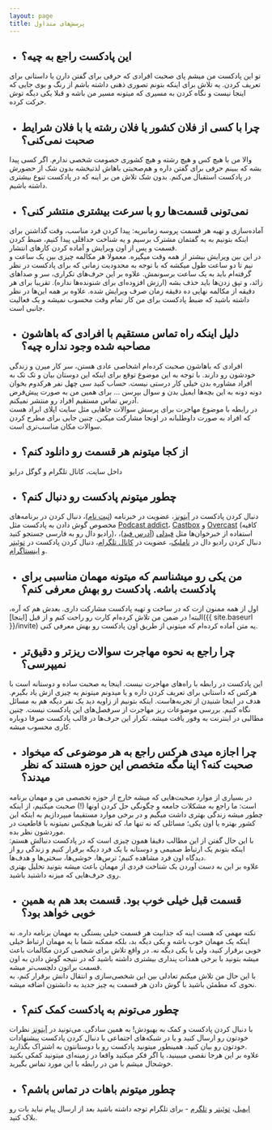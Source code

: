 ```yaml
---
layout: page
title: پرسش‌های متداول
---
```

- ## این پادکست راجع به چیه؟
تو این پادکست من میشم پای صحبت افرادی که حرفی برای گفتن دارن یا داستانی برای تعریف کردن. یه تلاش برای اینکه بتونم تصوری ذهنی داشته باشم از رنگ و بوی جایی که اینجا نیست و نگاه کردن به مسیری که میتونه مسیر من باشه و قبلا یکی دیگه توش حرکت کرده.

- ## چرا با کسی از فلان کشور یا فلان رشته یا با فلان شرایط صحبت نمی‌کنی؟
والا من با هیچ کس و هیچ رشته و هیچ کشوری خصومت شخصی ندارم. اگر کسی پیدا بشه که ببینم حرفی برای گفتن داره و هم‌صحبتی باهاش لذتبخشه بدون شک از حضورش در پادکست استقبال می‌کنم. بدون شک تلاش من بر اینه که در پادکست تنوع بیشتری داشته باشیم.

- ## نمی‌تونی قسمت‌ها رو با سرعت بیشتری منتشر کنی؟
آماده‌سازی و تهیه هر قسمت پروسه زمانبریه: پیدا کردن فرد مناسب، وقت گذاشتن برای اینکه بتونیم به یه گفتمان مشترک برسیم و یه شناخت حداقلی پیدا کنیم، ضبط کردن قسمت و پس از اون ویرایش و آماده کردن کارهای انتشار.  
در این بین ویرایش بیشتر از همه وقت میگیره. معمولا هر مکالمه چیزی بین یک ساعت و نیم تا دو ساعت طول میکشه که با توجه به محدودیت زمانی که برای پادکست در نظر گرفته‌ام باید به یک ساعت برسونمش. علاوه بر این حرف‌های تکراری، سر و صداهای زائد، و تپق زدن‌ها باید حذف بشه (ارزش افزوده‌ای برای شنونده‌ها نداره). تقریبا برای هر دقیقه از مکالمه نهایی ده دقیقه زمان صرف ویرایش شده. علاوه بر همه این‌ها در نظر داشته باشید که ضبط پادکست برای من کار تمام وقت محسوب نمیشه و یک فعالیت جانبی است.

- ## دلیل اینکه راه تماس مستقیم با افرادی که باهاشون مصاحبه شده وجود نداره چیه؟
افرادی که باهاشون صحبت کرده‌ام اشخاصی عادی هستن، سر کار میرن و زندگی خودشون رو دارند. با توجه به این موضوع توقع برای اینکه این دوستان بیان و تک تک به افراد مشاوره بدن خیلی کار درستی نیست. حساب کنید سی چهل نفر هرکدوم بخوان دونه دونه به این بچه‌ها ایمیل بدن و سوال بپرسن … برای همین من به صورت پیش‌فرض آدرس تماس مستقیم افراد رو منتشر نمیکنم.  
در رابطه با موضوع مهاجرت برای پرسش سوالات جاهایی مثل سایت اپلای ابراد هست که افراد به صورت داوطلبانه در اونجا مشارکت میکنن. چنین جایی برای مطرح کردن سوالات مکان مناسب‌تری است.

- ## از کجا میتونم هر قسمت رو دانلود کنم؟
داخل سایت، کانال تلگرام و گوگل درایو

- ## چطور میتونم پادکست رو دنبال کنم؟
دنبال کردن پادکست در [آیتونز](http://apple.co/2go4xdT)، عضویت در خبرنامه ([ثبت نام](http://eepurl.com/cVyx_r))، دنبال کردن در برنامه‌های مخصوص گوش دادن به پادکست مثل [Podcast addict](https://play.google.com/store/apps/details?id=com.bambuna.podcastaddict&hl=en)، [Castbox](http://castbox.fm/) و [Overcast](http://overcast.fm/) (کافیه رادیو دال رو به فارسی جستجو کنید)، استفاده از خبرخوان‌ها مثل [فیدلی](http://feedly.com) ([آدرس فید](https://arashthr.github.io/radioDaal/podcast.rss))، دنبال کردن رادیو دال در [ناملیک](http://namlik.me/channel/%D8%B1%D8%A7%D8%AF%DB%8C%D9%88%20%D8%AF%D8%A7%D9%84)، عضویت در [کانال تلگرام](https://t.me/radioDaal)، دنبال کردن پادکست در [توئیتر](https://twitter.com/radioDaal) و [اینستاگرام](https://www.instagram.com/radioDaal).

- ## من یکی رو میشناسم که میتونه مهمان مناسبی برای پادکست باشه. پادکست رو بهش معرفی کنم؟
اول از همه ممنون ازت که در ساخت و تهیه پادکست مشارکت داری. بعدش هم که آره، البته! در ضمن من تلاش کرده‌ام کارت رو راحت کنم و از قبل [اینجا]({{ site.baseurl }}/invite) یه متن آماده کرده‌ام که میتونی از طریق اون پادکست رو بهش معرفی کنی.

- ## چرا راجع به نحوه مهاجرت سوالات ریزتر و دقیق‌تر نمیپرسی؟
این پادکست در رابطه با راه‌های مهاجرت نیست. اینجا یه صحبت ساده و دوستانه است با هرکس که داستانی برای تعریف کردن داره و یا میدونم میتونم یه چیزی ازش یاد بگیرم. هدف در اینجا شنیدن از تجربه‌هاست. اینکه بتونیم از زاویه دید یک نفر دیگه هم به مسائل نگاه کنیم. بررسی موضوعات ریز مهاجرت از سرفصل‌های این پادکست نیست. چنین مطالبی در اینترنت به وفور یافت میشه. تکرار این حرف‌ها در قالب پادکست صرفا دوباره کاری محسوب میشه.

- ## چرا اجازه میدی هرکس راجع به هر موضوعی که میخواد صحبت کنه؟ اینا مگه متخصص این حوزه هستند که نظر میدند؟
در بسیاری از موارد صحبت‌هایی که میشه خارج از حوزه تخصصی من و مهمان برنامه است: ما راجع به مشکلات جامعه و چگونگی حل کردن اونها (!) صحبت میکنیم، از اینکه چطور میشه زندگی بهتری داشت میگیم و در برخی موارد مستقیما میپردازیم به اینکه این کشور بهتره یا اون یکی؛ مسائلی که نه تنها ما، که تقریبا هیچکس نمیتونه با قاطعیت در موردشون نظر بده.  
با این حال گفتن از این مطالب دقیقا همون چیزی است که در پادکست دنبالش هستم: اینکه بتونم یک ارتباط صمیمی و دوستانه با یک فرد دیگه برقرار کنیم و زندگی رو از دیدگاه اون فرد مشاهده کنیم؛ ترس‌ها، خوشی‌ها، سختی‌ها و هدف‌ها.  
علاوه بر این به دست آوردن یک شناخت فردی از مهمان باعث میشه بتونید تحلیل بهتری روی حرف‌هایی که میزنه داشتید باشید.

- ## قسمت قبل خیلی خوب بود. قسمت بعد هم به همین خوبی خواهد بود؟
نکته مهمی که هست اینه که جذابیت هر قسمت خیلی بستگی به مهمان برنامه داره. نه اینکه یک مهمان خوب باشه و یکی دیگه بد، بلکه ممکنه شما با یه مهمان ارتباط خیلی خوبی برقرار کنید، ولی با یکی دیگه نه. در واقع تلاش برای شخصی کردن مکالمات باعث میشه بتونید با برخی همذات پنداری بیشتری داشته باشید که در نتیجه گوش دادن به اون قسمت براتون دلچسب‌تر میشه.  
با این حال من تلاش میکنم تعادلی بین این شخصی‌سازی و انتقال دانش برقرار کنم، به نحوی که مطمئن باشید با گوش دادن هر قسمت یه چیز جدید به دانشتون اضافه میشه.

- ## چطور می‌تونم به پادکست کمک کنم؟
با دنبال کردن پادکست و کمک به بهبودش! به همین سادگی. می‌تونید در [آیتونز](http://apple.co/2go4xdT) نظرات خودتون رو ارسال کنید و یا در شبکه‌های اجتماعی با دنبال کردن پادکست پیشنهادات خودتون رو بیان کنید. همینطور میتونید پادکست رو با دوستانتون به اشتراک بگذارید.   
علاوه بر این هرجا نقصی میبینید، یا اگر فکر میکنید واقعا در زمینه‌ای میتونید کمکی بکنید خوشحال میشم با من در رابطه با این مورد تماس بگیرید.

- ## چطور میتونم باهات در تماس باشم؟
[ایمیل](radioDaal@outlook.com)، [توئیتر](https://twitter.com/radioDaal) و [تلگرم](https://t.me/radioDaalBot) - برای تلگرام توجه داشته باشید بعد از ارسال پیام نباید بات رو بلاک کنید.

